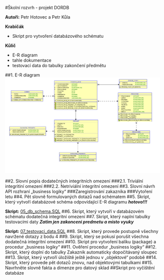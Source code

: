 #Školní rozvrh - projekt DORDB

**Autoři:** Petr Hotovec a Petr Kůla

**Krabičák**

- Skript pro vytvoření databázového schématu

**Kůlič**

- E-R diagram
- tahle dokumentace
- testovací data do tabulky zakončení předmětu

##1. E-R diagram
![ERdiagram](01_ER_model.PNG)

##2. Slovní popis dodatečných integritních omezení
###2.1. Triviální integritiní omezení
###2.2. Netriviální integritní omezení
##3. Slovní návrh API rozhraní „business logiky“
###Zaregistrování zakazníka
###Vytoření letu
##4. Pět slovně formulovaných dotazů nad schématem
##5. Skript, který vytvoří databázové schéma odpovídající E-R diagramu
***hotovo!!!***

**Skript:** [05_db_schema.SQL](../SQL/05_db_schema.SQL)
##6. Skript, který vytvoří v databázovém schématu dodatečná integritní omezení
##7. Skript, který naplní tabulky testovacími daty
***Zatim jen zakonceni predmetu a misto vyuky***

**Skript:** [07_testovaci_data.SQL](../SQL/07_testovaci_data.SQL)
##8. Skript, který provede postupně všechny navržené dotazy z bodu 4
##9. Skript, který se pokusí porušit všechna dodatečná integritní omezení
##10. Skript pro vytvoření balíku (package) a procedur „business logiky“
##11. Ověření procedur „business logiky“
##12. Skript, který doplní do tabulky Zakaznik automaticky dopočítávaný sloupec
##13. Skript, který vytvoří úložiště ještě jednou v „objektové“ podobě
##14. Skript, který provede pět dotazů znovu, nad objektovými tabulkami
##15. Navrhněte slovně fakta a dimenze pro datový sklad
##Skript pro vyčištění databáze